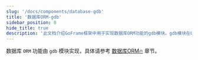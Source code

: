 ```yaml
---
slug: '/docs/components/database-gdb'
title: '数据库ORM-gdb'
sidebar_position: 0
hide_title: true
description: '此文档介绍GoFrame框架中用于实现数据库ORM功能的gdb模块。gdb模块在GoFrame框架中扮演核心角色，负责处理数据库操作和管理，实现高效的数据交互和管理。更多详情请参考核心组件章节。'
---
```


数据库 `ORM` 功能由 `gdb` 模块实现，具体请参考 [数据库ORM🔥](../../核心组件/数据库ORM/数据库ORM.md) 章节。
